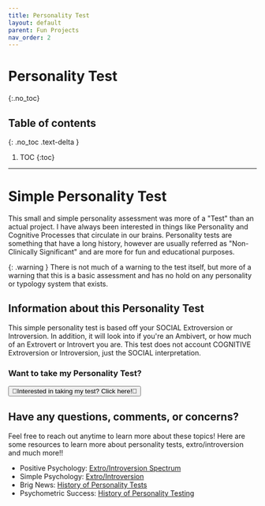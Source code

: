 ```yaml
---
title: Personality Test
layout: default
parent: Fun Projects
nav_order: 2
---
```


# Personality Test
{:.no_toc}

## Table of contents
{: .no_toc .text-delta }

1. TOC
{:toc}

---

# Simple Personality Test
This small and simple personality assessment was more of a "Test" than an actual project. I have always been interested in things like Personality and Cognitive Processes that circulate in our brains. Personality tests are something that have a long history, however are usually referred as "Non-Clinically Significant" and are more for fun and educational purposes.

{: .warning }
There is not much of a warning to the test itself, but more of a warning that this is a basic assessment and has no hold on any personality or typology system that exists.

## Information about this Personality Test
This simple personality test is based off your SOCIAL Extroversion or Introversion. In addition, it will look into if you're an Ambivert, or how much of an Extrovert or Introvert you are. This test does not account COGNITIVE Extroversion or Introversion, just the SOCIAL interpretation.

### Want to take my Personality Test?
<button id="playbutton" onclick="window.location.href='/docs/projects/pchildren/personalitystuff/test.html';">💛Interested in taking my test? Click here!💛</button>

## Have any questions, comments, or concerns?
Feel free to reach out anytime to learn more about these topics! Here are some resources to learn more about personality tests, extro/introversion and much more!!

- Positive Psychology: [Extro/Introversion Spectrum](https://positivepsychology.com/introversion-extroversion-spectrum/#:~:text=While%20introverts%20tend%20to%20be,attention%20in%20large%20social%20groups.)
- Simple Psychology: [Extro/Introversion](https://www.simplypsychology.org/introvert-extrovert.html)
- Brig News: [History of Personality Tests](https://brignews.com/2022/11/09/myers-briggs-the-history-of-personality-tests/)
- Psychometric Success: [History of Personality Testing](https://psychometric-success.com/aptitude-tests/test-types/history-personality-testing)
